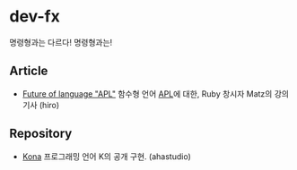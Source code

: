 dev-fx
======
명령형과는 다르다! 명령형과는!

## Article

- [Future of language "APL"](http://www.atmarkit.co.jp/news/200902/13/matz.html) 함수형 언어 [APL](https://en.wikipedia.org/wiki/APL_(programming_language))에 대한, Ruby 창시자 Matz의 강의 기사 (hiro)

## Repository

- [Kona](https://github.com/kevinlawler/kona) 프로그래밍 언어 K의 공개 구현. (ahastudio)

